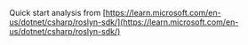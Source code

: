 Quick start analysis from [https://learn.microsoft.com/en-us/dotnet/csharp/roslyn-sdk/](https://learn.microsoft.com/en-us/dotnet/csharp/roslyn-sdk/)
